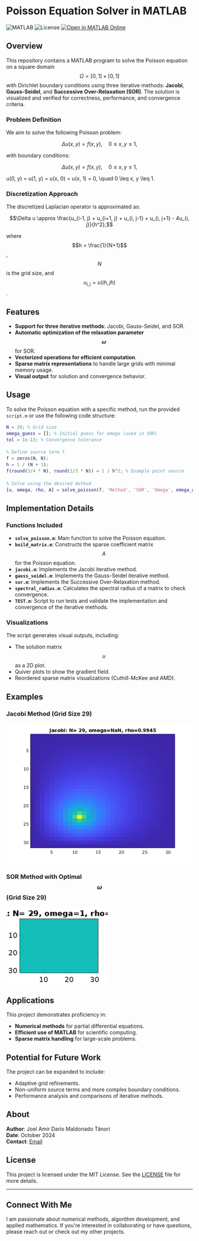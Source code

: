 
# Poisson Equation Solver in MATLAB

![MATLAB](https://img.shields.io/badge/MATLAB-R2023b-blue.svg)
![License](https://img.shields.io/badge/license-MIT-green.svg)
[![Open in MATLAB Online](https://www.mathworks.com/images/responsive/global/open-in-matlab-online.svg)](https://matlab.mathworks.com/open/github/v1?repo=CuteLoop/Discrete-Poisson)
## Overview

This repository contains a MATLAB program to solve the Poisson equation on a square domain $$\Omega = [0, 1] \times [0, 1]$$ with Dirichlet boundary conditions using three iterative methods: **Jacobi**, **Gauss-Seidel**, and **Successive Over-Relaxation (SOR)**. The solution is visualized and verified for correctness, performance, and convergence criteria.

### Problem Definition

We aim to solve the following Poisson problem:
```math
\Delta u(x, y) = f(x, y), \quad 0 \leq x, y \leq 1,
```
with boundary conditions:

```math
\Delta u(x, y) = f(x, y), \quad 0 \leq x, y \leq 1,
```
u(0, y) = u(1, y) = u(x, 0) = u(x, 1) = 0, \quad 0 \leq x, y \leq 1.

### Discretization Approach

The discretized Laplacian operator is approximated as:

```math
\Delta u \approx \frac{u_{i-1, j} + u_{i+1, j} + u_{i, j-1} + u_{i, j+1} - 4u_{i, j}}{h^2},
```
where $$h = \frac{1}{N+1}$$, $$N$$ is the grid size, and $$u_{i, j} = u(ih, jh)$$.

## Features

- **Support for three iterative methods**: Jacobi, Gauss-Seidel, and SOR.
- **Automatic optimization of the relaxation parameter $$\omega$$** for SOR.
- **Vectorized operations for efficient computation**.
- **Sparse matrix representations** to handle large grids with minimal memory usage.
- **Visual output** for solution and convergence behavior.


## Usage

To solve the Poisson equation with a specific method, run the provided `script.m` or use the following code structure:

```matlab
N = 29; % Grid size
omega_guess = []; % Initial guess for omega (used in SOR)
tol = 1e-13; % Convergence tolerance

% Define source term f
f = zeros(N, N);
h = 1 / (N + 1);
f(round(3/4 * N), round(1/3 * N)) = 1 / h^2; % Example point source

% Solve using the desired method
[u, omega, rho, A] = solve_poisson(f, 'Method', 'SOR', 'Omega', omega_guess, 'Tolerance', tol);
```

## Implementation Details

### Functions Included

- **`solve_poisson.m`**: Main function to solve the Poisson equation.
- **`build_matrix.m`**: Constructs the sparse coefficient matrix $$A$$ for the Poisson equation.
- **`jacobi.m`**: Implements the Jacobi iterative method.
- **`gauss_seidel.m`**: Implements the Gauss-Seidel iterative method.
- **`sor.m`**: Implements the Successive Over-Relaxation method.
- **`spectral_radius.m`**: Calculates the spectral radius of a matrix to check convergence.
- **`TEST.m`**: Script to run tests and validate the implementation and convergence of the iterative methods.

### Visualizations

The script generates visual outputs, including:
- The solution matrix $$u$$ as a 2D plot.
- Quiver plots to show the gradient field.
- Reordered sparse matrix visualizations (Cuthill-McKee and AMD).

## Examples

### Jacobi Method (Grid Size 29)

![Jacobi Method](./images/Jacobi29.png)

### SOR Method with Optimal $$\omega$$ (Grid Size 29)

![SOR Method](./images/SOR29.png)

## Applications

This project demonstrates proficiency in:
- **Numerical methods** for partial differential equations.
- **Efficient use of MATLAB** for scientific computing.
- **Sparse matrix handling** for large-scale problems.

## Potential for Future Work

The project can be expanded to include:
- Adaptive grid refinements.
- Non-uniform source terms and more complex boundary conditions.
- Performance analysis and comparisons of iterative methods.

## About

**Author**: Joel Amir Dario Maldonado Tänori  
**Date**: October 2024  
**Contact**: [Email](mailto:yourname@domain.com)

## License

This project is licensed under the MIT License. See the [LICENSE](LICENSE) file for more details.

---

## Connect With Me

I am passionate about numerical methods, algorithm development, and applied mathematics. If you're interested in collaborating or have questions, please reach out or check out my other projects.
